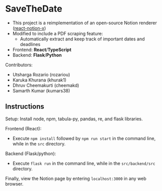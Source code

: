 # SaveTheDate

- This project is a reimplementation of an open-source Notion renderer ([react-notion-x](https://github.com/NotionX/react-notion-x))
- Modified to include a PDF scraping feature:
  - Automatically extract and keep track of important dates and deadlines
- Frontend: **React**/**TypeScript**
- Backend: **Flask**/**Python**

Contributors:
- Utsharga Rozario (rozariou)
- Karuka Khurana (khurak1)
- Dhruv Cheemakurti (cheemakd)
- Samarth Kumar (kumars38)

## Instructions
Setup:
Install node, npm, tabula-py, pandas, re, and flask libraries.

Frontend (React):
- Execute `npm install` followed by `npm run start` in the command line, while in the `src` directory.

Backend (Flask/python):
- Execute `flask run` in the command line, while in the `src/backend/src` directory.

Finally, view the Notion page by entering `localhost:3000` in any web browser.
